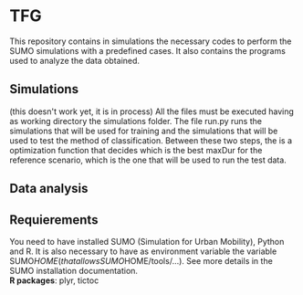 # TFG
This repository contains in simulations the necessary codes to perform the SUMO simulations with a predefined cases.
It also contains the programs used to analyze the data obtained.

## Simulations
(this doesn't work yet, it is in process)
All the files must be executed having as working directory the simulations folder. 
The file run.py runs the simulations that will be used for training and the simulations that will be used to test the method of classification. Between these two steps, the is a optimization function that decides which is the best maxDur for the reference scenario, which is the one that will be used to run the test data.

## Data analysis


## Requierements
You need to have installed SUMO (Simulation for Urban Mobility), Python and R. 
It is also necessary to have as environment variable the variable SUMO$HOME (that allows SUMO$HOME/tools/...). See more details in the SUMO installation documentation.  
**R packages**: plyr, tictoc

